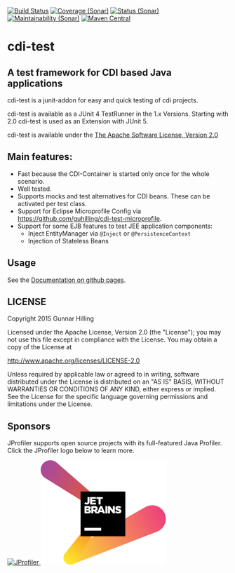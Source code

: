 
[![Build Status](https://travis-ci.org/guhilling/cdi-test.svg?branch=master)](https://travis-ci.org/guhilling/cdi-test)
[![Coverage (Sonar)](https://sonarcloud.io/api/project_badges/measure?project=de.hilling.junit.cdi%3Acdi-test&metric=coverage)](https://sonarcloud.io/dashboard?id=de.hilling.junit.cdi%3Acdi-test)
[![Status (Sonar)](https://sonarcloud.io/api/project_badges/measure?project=de.hilling.junit.cdi%3Acdi-test&metric=alert_status)](https://sonarcloud.io/dashboard?id=de.hilling.junit.cdi%3Acdi-test)
[![Maintainability (Sonar)](https://sonarcloud.io/api/project_badges/measure?project=de.hilling.junit.cdi%3Acdi-test&metric=sqale_rating)](https://sonarcloud.io/dashboard?id=de.hilling.junit.cdi%3Acdi-test)
[![Maven Central](https://img.shields.io/maven-central/v/de.hilling.junit.cdi/cdi-test.svg)](http://search.maven.org/#search|gav|1|g:"de.hilling.junit.cdi"%20AND%20a:"cdi-test")

# cdi-test

## A test framework for CDI based Java applications

cdi-test is a junit-addon for easy and quick testing of cdi projects.

cdi-test is available as a JUnit 4 TestRunner in the 1.x Versions.
Starting with 2.0 cdi-test is used as an Extension with JUnit 5.

cdi-test is available under the [The Apache Software License, Version 2.0](http://www.apache.org/licenses/LICENSE-2.0.txt)


## Main features:

* Fast because the CDI-Container is started only once for the whole scenario.
* Well tested.
* Supports mocks and test alternatives for CDI beans. These can be activated per test class.
* Support for Eclipse Microprofile Config via https://github.com/guhilling/cdi-test-microprofile.
* Support for some EJB features to test JEE application components:
    * Inject EntityManager via ``@Inject`` or ``@PersistenceContext``
    * Injection of Stateless Beans

## Usage

See the [Documentation on github pages](http://guhilling.github.io/cdi-test/).

## LICENSE

 Copyright 2015 Gunnar Hilling

   Licensed under the Apache License, Version 2.0 (the "License");
   you may not use this file except in compliance with the License.
   You may obtain a copy of the License at

   http://www.apache.org/licenses/LICENSE-2.0

   Unless required by applicable law or agreed to in writing, software
   distributed under the License is distributed on an "AS IS" BASIS,
   WITHOUT WARRANTIES OR CONDITIONS OF ANY KIND, either express or implied.
   See the License for the specific language governing permissions and
   limitations under the License.

## Sponsors

JProfiler supports open source projects with its full-featured Java Profiler. Click the JProfiler logo below to learn more.

<a href="https://www.ej-technologies.com/products/jprofiler/overview.html" target="_blank" title="JProfiler">
  <img src="https://www.ej-technologies.com/images/product_banners/jprofiler_large.png" alt="JProfiler">
</a>
<a href="https://www.jetbrains.com/?from=cdi-test" target="_blank" title="JetBrains">
  <img src=".logos/jetbrains-variant-2.svg">
</a>
